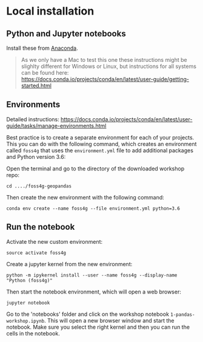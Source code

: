 # Local installation

## Python and Jupyter notebooks

Install these from [Anaconda](https://docs.anaconda.com/anaconda/install/).

> As we only have a Mac to test this one these instructions might be slighlty different for Windows or Linux, but instructions for all systems can be found here: https://docs.conda.io/projects/conda/en/latest/user-guide/getting-started.html

## Environments

Detailed instructions: https://docs.conda.io/projects/conda/en/latest/user-guide/tasks/manage-environments.html

Best practice is to create a separate environment for each of your projects. This you can do with the following command, which creates an environment called `foss4g` that uses the `environment.yml` file to add additional packages and Python version 3.6:

Open the terminal and go to the directory of the downloaded workshop repo:

`cd ..../foss4g-geopandas`

Then create the new environment with the following command:

`conda env create --name foss4g --file environment.yml python=3.6`

## Run the notebook

Activate the new custom environment:

`source activate foss4g`

Create a jupyter kernel from the new environment:

`python -m ipykernel install --user --name foss4g --display-name "Python (foss4g)"`

Then start the notebook environment, which will open a web browser:

`jupyter notebook`

Go to the 'notebooks' folder and click on the workshop notebook `1-pandas-workshop.ipynb`. This will open a new browser window and start the notebook. Make sure you select the right kernel and then you can run the cells in the notebook. 
